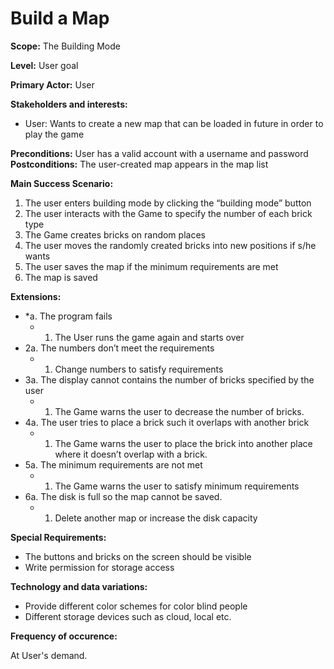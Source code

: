 # Build a Map

**Scope:** The Building Mode

**Level:** User goal

**Primary Actor:** User     

**Stakeholders and interests:**     
- User: Wants to create a new map that can be loaded in future in order to play the game

**Preconditions:** User has a valid account with a username and password    
**Postconditions:** The user-created map appears in the map list    

**Main Success Scenario:**
1. The user enters building mode by clicking the “building mode” button
2. The user interacts with the Game to specify the number of each brick type
3. The Game creates bricks on random places
4. The user moves the randomly created bricks into new positions if s/he wants
5. The user saves the map if the minimum requirements are met
6. The map is saved

**Extensions:**
* *a. The program fails
    *   1. The User runs the game again and starts over      
* 2a. The numbers don’t meet the requirements
    *   1. Change numbers to satisfy requirements
* 3a. The display cannot contains the number of bricks specified by the user
    *   1. The Game warns the user to decrease the number of bricks.
* 4a. The user tries to place a brick such it overlaps with another brick
	*   1. The Game warns the user to place the brick into another place where it doesn’t overlap with a brick.
* 5a. The minimum requirements are not met
	*   1. The Game warns the user to satisfy minimum requirements
* 6a. The disk is full so the map cannot be saved.
	*   1. Delete another map or increase the disk capacity


**Special Requirements:**
- The buttons and bricks on the screen should be visible
- Write permission for storage access

**Technology and data variations:**
- Provide different color schemes for color blind people
- Different storage devices such as cloud, local etc.

**Frequency of occurence:**

At User's demand.
